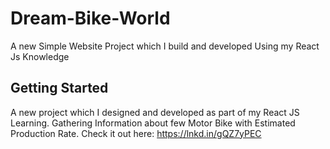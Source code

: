 # Dream-Bike-World
A new Simple Website Project which I build and developed Using my React Js Knowledge 


## Getting Started
A new project which I designed and developed as part of my React JS Learning.
Gathering Information about few Motor Bike with Estimated Production Rate.
Check it out here: https://lnkd.in/gQZ7yPEC

